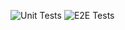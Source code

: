 ![Unit Tests](https://github.com/johnsulf/workflow-ca/actions/workflows/unit-test.yml/badge.svg)
![E2E Tests](https://github.com/johnsulf/workflow-ca/actions/workflows/e2e-test.yml/badge.svg)
